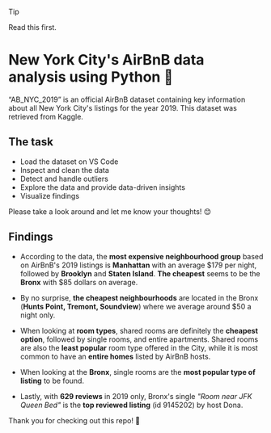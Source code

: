 > [!TIP]
> Read this first. 

# New York City's AirBnB data analysis using Python :snake:

“AB_NYC_2019” is an official AirBnB dataset containing key information about all New York City's listings for the year 2019. This dataset was retrieved from Kaggle. 

## The task

- Load the dataset on VS Code
- Inspect and clean the data
- Detect and handle outliers
- Explore the data and provide data-driven insights 
- Visualize findings

Please take a look around and let me know your thoughts! :blush:

## Findings

- According to the data, the **most expensive neighbourhood group** based on AirBnB's 2019 listings is **Manhattan** with an average $179 per night, followed by **Brooklyn** and **Staten Island**. **The cheapest** seems to be the **Bronx** with $85 dollars on average.

- By no surprise, **the cheapest neighbourhoods** are located in the Bronx (**Hunts Point, Tremont, Soundview**) where we average around $50 a night only.

- When looking at **room types**, shared rooms are definitely the **cheapest option**, followed by single rooms, and entire apartments. Shared rooms are also the **least popular** room type offered in the City, while it is most common to have an **entire homes** listed by AirBnB hosts. 

- When looking at the **Bronx**, single rooms are the **most popular type of listing** to be found.

- Lastly, with **629 reviews** in 2019 only, Bronx's single *"Room near JFK Queen Bed"* is the **top reviewed listing** (id 9145202) by host Dona.

Thank you for checking out this repo! :star2: